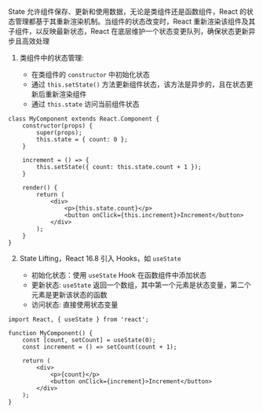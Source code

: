 State 允许组件保存、更新和使用数据，无论是类组件还是函数组件，React 的状态管理都基于其重新渲染机制。当组件的状态改变时，React 重新渲染该组件及其子组件，以反映最新状态，React 在底层维护一个状态变更队列，确保状态更新异步且高效处理

1. 类组件中的状态管理:

   - 在类组件的 `constructor` 中初始化状态
   - 通过 `this.setState()` 方法更新组件状态，该方法是异步的，且在状态更新后重新渲染组件
   - 通过 `this.state` 访问当前组件状态

```TSX
class MyComponent extends React.Component {
    constructor(props) {
        super(props);
        this.state = { count: 0 };
    }

    increment = () => {
        this.setState({ count: this.state.count + 1 });
    }

    render() {
        return (
            <div>
                <p>{this.state.count}</p>
                <button onClick={this.increment}>Increment</button>
            </div>
        );
    }
}
```

2. State Lifting，React 16.8 引入 Hooks，如 `useState`

   - 初始化状态：使用 `useState` Hook 在函数组件中添加状态
   - 更新状态: `useState` 返回一个数组，其中第一个元素是状态变量，第二个元素是更新该状态的函数
   - 访问状态: 直接使用状态变量

```TSX
import React, { useState } from 'react';

function MyComponent() {
    const [count, setCount] = useState(0);
    const increment = () => setCount(count + 1);

    return (
        <div>
            <p>{count}</p>
            <button onClick={increment}>Increment</button>
        </div>
    );
}
```

